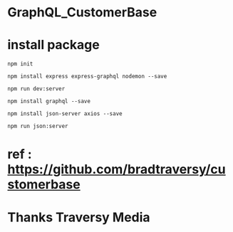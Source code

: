 # GraphQL_CustomerBase

# install package

    npm init
    
    npm install express express-graphql nodemon --save

    npm run dev:server

    npm install graphql --save

    npm install json-server axios --save

    npm run json:server

# ref : <https://github.com/bradtraversy/customerbase>

# Thanks Traversy Media
